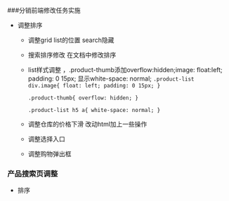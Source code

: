 ###分销前端修改任务实施
- 调整排序
  - 调整grid list的位置 search隐藏
  - 搜索排序修改 在文档中修改排序
  - list样式调整 ，.product-thumb添加overflow:hidden;image: float:left; padding: 0 15px; 显示white-space: normal;
  `.product-list div.image{
      float: left;
      padding: 0 15px;
  }`

    `.product-thumb{
      overflow: hidden;
    }`

    `.product-list h5 a{
      white-space: normal;
    }`
   - 调整仓库的价格下滑 改动html加上一些操作
   - 调整选择入口
   - 调整购物弹出框
 
### 产品搜索页调整
  - 排序